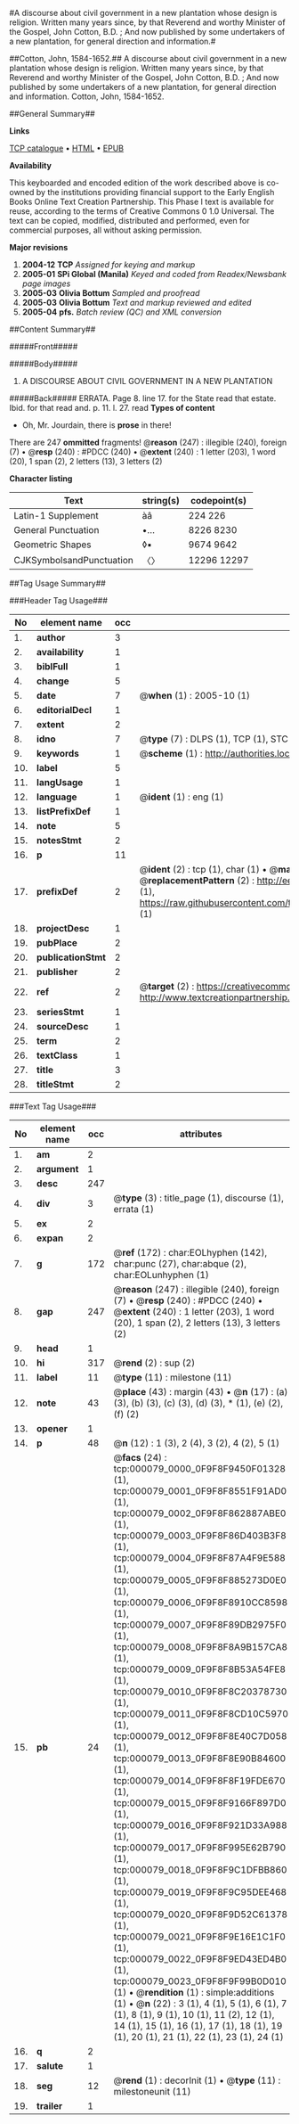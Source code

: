 #A discourse about civil government in a new plantation whose design is religion. Written many years since, by that Reverend and worthy Minister of the Gospel, John Cotton, B.D. ; And now published by some undertakers of a new plantation, for general direction and information.#

##Cotton, John, 1584-1652.##
A discourse about civil government in a new plantation whose design is religion. Written many years since, by that Reverend and worthy Minister of the Gospel, John Cotton, B.D. ; And now published by some undertakers of a new plantation, for general direction and information.
Cotton, John, 1584-1652.

##General Summary##

**Links**

[TCP catalogue](http://www.ota.ox.ac.uk/tcp/)  • 
[HTML](http://tei.it.ox.ac.uk/tcp/Texts-HTML/free/N00/N00042.html)  • 
[EPUB](http://tei.it.ox.ac.uk/tcp/Texts-EPUB/free/N00/N00042.epub)

**Availability**

This keyboarded and encoded edition of the
	       work described above is co-owned by the institutions
	       providing financial support to the Early English Books
	       Online Text Creation Partnership. This Phase I text is
	       available for reuse, according to the terms of Creative
	       Commons 0 1.0 Universal. The text can be copied,
	       modified, distributed and performed, even for
	       commercial purposes, all without asking permission.

**Major revisions**

1. __2004-12__ __TCP__ *Assigned for keying and markup*
1. __2005-01__ __SPi Global (Manila)__ *Keyed and coded from Readex/Newsbank page images*
1. __2005-03__ __Olivia Bottum__ *Sampled and proofread*
1. __2005-03__ __Olivia Bottum__ *Text and markup reviewed and edited*
1. __2005-04__ __pfs.__ *Batch review (QC) and XML conversion*

##Content Summary##

#####Front#####

#####Body#####

1. A DISCOURSE ABOUT CIVIL GOVERNMENT IN A NEW PLANTATION

#####Back#####
ERRATA. Page 8. line 17. for the State read that estate. Ibid. for that read and. p. 11. l. 27. read
**Types of content**

  * Oh, Mr. Jourdain, there is **prose** in there!

There are 247 **ommitted** fragments! 
 @__reason__ (247) : illegible (240), foreign (7)  •  @__resp__ (240) : #PDCC (240)  •  @__extent__ (240) : 1 letter (203), 1 word (20), 1 span (2), 2 letters (13), 3 letters (2)

**Character listing**


|Text|string(s)|codepoint(s)|
|---|---|---|
|Latin-1 Supplement|àâ|224 226|
|General Punctuation|•…|8226 8230|
|Geometric Shapes|◊▪|9674 9642|
|CJKSymbolsandPunctuation|〈〉|12296 12297|

##Tag Usage Summary##

###Header Tag Usage###

|No|element name|occ|attributes|
|---|---|---|---|
|1.|__author__|3||
|2.|__availability__|1||
|3.|__biblFull__|1||
|4.|__change__|5||
|5.|__date__|7| @__when__ (1) : 2005-10 (1)|
|6.|__editorialDecl__|1||
|7.|__extent__|2||
|8.|__idno__|7| @__type__ (7) : DLPS (1), TCP (1), STC (2), NOTIS (1), IMAGE-SET (1), EVANS-CITATION (1)|
|9.|__keywords__|1| @__scheme__ (1) : http://authorities.loc.gov/ (1)|
|10.|__label__|5||
|11.|__langUsage__|1||
|12.|__language__|1| @__ident__ (1) : eng (1)|
|13.|__listPrefixDef__|1||
|14.|__note__|5||
|15.|__notesStmt__|2||
|16.|__p__|11||
|17.|__prefixDef__|2| @__ident__ (2) : tcp (1), char (1)  •  @__matchPattern__ (2) : ([0-9\-]+):([0-9IVX]+) (1), (.+) (1)  •  @__replacementPattern__ (2) : http://eebo.chadwyck.com/downloadtiff?vid=$1&page=$2 (1), https://raw.githubusercontent.com/textcreationpartnership/Texts/master/tcpchars.xml#$1 (1)|
|18.|__projectDesc__|1||
|19.|__pubPlace__|2||
|20.|__publicationStmt__|2||
|21.|__publisher__|2||
|22.|__ref__|2| @__target__ (2) : https://creativecommons.org/publicdomain/zero/1.0/ (1), http://www.textcreationpartnership.org/docs/. (1)|
|23.|__seriesStmt__|1||
|24.|__sourceDesc__|1||
|25.|__term__|2||
|26.|__textClass__|1||
|27.|__title__|3||
|28.|__titleStmt__|2||


###Text Tag Usage###

|No|element name|occ|attributes|
|---|---|---|---|
|1.|__am__|2||
|2.|__argument__|1||
|3.|__desc__|247||
|4.|__div__|3| @__type__ (3) : title_page (1), discourse (1), errata (1)|
|5.|__ex__|2||
|6.|__expan__|2||
|7.|__g__|172| @__ref__ (172) : char:EOLhyphen (142), char:punc (27), char:abque (2), char:EOLunhyphen (1)|
|8.|__gap__|247| @__reason__ (247) : illegible (240), foreign (7)  •  @__resp__ (240) : #PDCC (240)  •  @__extent__ (240) : 1 letter (203), 1 word (20), 1 span (2), 2 letters (13), 3 letters (2)|
|9.|__head__|1||
|10.|__hi__|317| @__rend__ (2) : sup (2)|
|11.|__label__|11| @__type__ (11) : milestone (11)|
|12.|__note__|43| @__place__ (43) : margin (43)  •  @__n__ (17) : (a) (3), (b) (3), (c) (3), (d) (3), * (1), (e) (2), (f) (2)|
|13.|__opener__|1||
|14.|__p__|48| @__n__ (12) : 1 (3), 2 (4), 3 (2), 4 (2), 5 (1)|
|15.|__pb__|24| @__facs__ (24) : tcp:000079_0000_0F9F8F9450F01328 (1), tcp:000079_0001_0F9F8F8551F91AD0 (1), tcp:000079_0002_0F9F8F862887ABE0 (1), tcp:000079_0003_0F9F8F86D403B3F8 (1), tcp:000079_0004_0F9F8F87A4F9E588 (1), tcp:000079_0005_0F9F8F885273D0E0 (1), tcp:000079_0006_0F9F8F8910CC8598 (1), tcp:000079_0007_0F9F8F89DB2975F0 (1), tcp:000079_0008_0F9F8F8A9B157CA8 (1), tcp:000079_0009_0F9F8F8B53A54FE8 (1), tcp:000079_0010_0F9F8F8C20378730 (1), tcp:000079_0011_0F9F8F8CD10C5970 (1), tcp:000079_0012_0F9F8F8E40C7D058 (1), tcp:000079_0013_0F9F8F8E90B84600 (1), tcp:000079_0014_0F9F8F8F19FDE670 (1), tcp:000079_0015_0F9F8F9166F897D0 (1), tcp:000079_0016_0F9F8F921D33A988 (1), tcp:000079_0017_0F9F8F995E62B790 (1), tcp:000079_0018_0F9F8F9C1DFBB860 (1), tcp:000079_0019_0F9F8F9C95DEE468 (1), tcp:000079_0020_0F9F8F9D52C61378 (1), tcp:000079_0021_0F9F8F9E16E1C1F0 (1), tcp:000079_0022_0F9F8F9ED43ED4B0 (1), tcp:000079_0023_0F9F8F9F99B0D010 (1)  •  @__rendition__ (1) : simple:additions (1)  •  @__n__ (22) : 3 (1), 4 (1), 5 (1), 6 (1), 7 (1), 8 (1), 9 (1), 10 (1), 11 (2), 12 (1), 14 (1), 15 (1), 16 (1), 17 (1), 18 (1), 19 (1), 20 (1), 21 (1), 22 (1), 23 (1), 24 (1)|
|16.|__q__|2||
|17.|__salute__|1||
|18.|__seg__|12| @__rend__ (1) : decorInit (1)  •  @__type__ (11) : milestoneunit (11)|
|19.|__trailer__|1||
